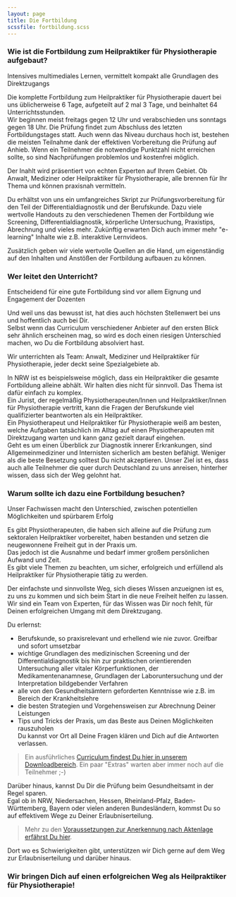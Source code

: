 ```yaml
---
layout: page
title: Die Fortbildung
scssfile: fortbildung.scss
---
```


### Wie ist die Fortbildung zum Heilpraktiker für Physiotherapie aufgebaut?  
Intensives multimediales Lernen, vermittelt kompakt alle Grundlagen des Direktzugangs

Die komplette Fortbildung zum Heilpraktiker für Physiotherapie dauert bei uns üblicherweise 6 Tage, aufgeteilt auf 2 mal 3 Tage, und beinhaltet 64 Unterrichtsstunden.  
Wir beginnen meist freitags gegen 12 Uhr und verabschieden uns sonntags gegen 18 Uhr. 
Die Prüfung findet zum Abschluss des letzten Fortbildungstages statt. 
Auch wenn das Niveau durchaus hoch ist, bestehen die meisten Teilnahme dank der effektiven Vorbereitung die Prüfung auf Anhieb. Wenn ein Teilnehmer die notwendige Punktzahl nicht erreichen sollte, so sind Nachprüfungen problemlos und kostenfrei möglich. 

Der Inahlt wird präsentiert von echten Experten auf Ihrem Gebiet. 
Ob Anwalt, Mediziner oder Heilpraktiker für Physiotherapie, alle brennen für Ihr Thema und können praxisnah vermitteln.

Du erhältst von uns ein umfangreiches Skript zur Prüfungsvorbereitung für den Teil der Differentialdiagnostik und der Berufskunde. 
Dazu viele wertvolle Handouts zu den verschiedenen Themen der Fortbildung wie Screening, Differentialdiagnostik, körperliche Untersuchung, Praxistips, Abrechnung und vieles mehr.
Zukünftig erwarten Dich auch immer mehr "e-learning" Inhalte wie z.B. interaktive Lernvideos.

Zusätzlich geben wir viele wertvolle Quellen an die Hand, um eigenständig auf den Inhalten und Anstößen der Fortbildung aufbauen zu können.
	
### Wer leitet den Unterricht?
Entscheidend für eine gute Fortbildung sind vor allem Eignung und Engagement der Dozenten

Und weil uns das bewusst ist, hat dies auch höchsten Stellenwert bei uns und hoffentlich auch bei Dir.  
Selbst wenn das Curriculum verschiedener Anbieter auf den ersten Blick sehr ähnlich erscheinen mag, so wird es doch einen riesigen Unterschied machen, wo Du die Fortbildung absolviert hast.

Wir unterrichten als Team: Anwalt, Mediziner und Heilpraktiker für Physiotherapie, jeder deckt seine Spezialgebiete ab.

In NRW ist es beispielsweise möglich, dass ein Heilpraktiker die gesamte Fortbildung alleine abhält.
Wir halten dies nicht für sinnvoll. Das Thema ist dafür einfach zu komplex.  
Ein Jurist, der regelmäßig Physiotherapeuten/Innen und Heilpraktiker/Innen für Physiotherapie vertritt, kann die Fragen der Berufskunde viel qualifizierter beantworten als ein Heilpraktiker.  
Ein Physiotherapeut und Heilpraktiker für Physiotherapie weiß am besten, welche Aufgaben tatsächlich im Alltag auf einen Physiotherapeuten mit Direktzugang warten und kann ganz gezielt darauf eingehen.  
Geht es um einen Überblick zur Diagnostik innerer Erkrankungen, sind Allgemeinmediziner und Internisten sicherlich am besten befähigt.
Weniger als die beste Besetzung solltest Du nicht akzeptieren.
Unser Ziel ist es, dass auch alle Teilnehmer die quer durch Deutschland zu uns anreisen, hinterher wissen, dass sich der Weg gelohnt hat.


### Warum sollte ich dazu eine Fortbildung besuchen? 
Unser Fachwissen macht den Unterschied, zwischen potentiellen Möglichkeiten und spürbarem Erfolg

Es gibt Physiotherapeuten, die haben sich alleine auf die Prüfung zum sektoralen Heilpraktiker vorbereitet, haben bestanden und setzen die neugewonnene Freiheit gut in der Praxis um.  
Das jedoch ist die Ausnahme und bedarf immer großem persönlichen Aufwand und Zeit.  
Es gibt viele Themen zu beachten, um sicher, erfolgreich und erfüllend als Heilpraktiker für Physiotherapie tätig zu werden.

Der einfachste und sinnvollste Weg, sich dieses Wissen anzueignen ist es, zu uns zu kommen und sich beim Start in die neue Freiheit helfen zu lassen.
Wir sind ein Team von Experten, für das Wissen was Dir noch fehlt, für Deinen erfolgreichen Umgang mit dem Direktzugang.

Du erlernst:

- Berufskunde, so praxisrelevant und erhellend wie nie zuvor. Greifbar und sofort umsetzbar  
- wichtige Grundlagen des medizinischen Screening und der Differentialdiagnostik bis hin zur praktischen orientierenden Untersuchung aller vitaler Körperfunktionen, der Medikamentenanamnese, Grundlagen der Laboruntersuchung und der Interpretation bildgebender Verfahren  
- alle von den Gesundheitsämtern geforderten Kenntnisse wie z.B. im Bereich der Krankheitslehre  
- die besten Strategien und Vorgehensweisen zur Abrechnung Deiner Leistungen
- Tips und Tricks der Praxis, um das Beste aus Deinen Möglichkeiten rauszuholen  
Du kannst vor Ort all Deine Fragen klären und Dich auf die Antworten verlassen.

> Ein ausführliches [Curriculum findest Du hier in unserem Downloadbereich]({{site.url}}{{site.baseurl}}/downloads/). Ein paar \"Extras\" warten aber immer noch auf die Teilnehmer ;-\)

Darüber hinaus, kannst Du Dir die Prüfung beim Gesundheitsamt in der Regel sparen.  
Egal ob in NRW, Niedersachen, Hessen, Rheinland-Pfalz, Baden-Württemberg, Bayern oder vielen anderen Bundesländern, kommst Du so auf effektivem Wege zu Deiner Erlaubniserteilung.  

 > Mehr zu den [Voraussetzungen zur Anerkennung nach Aktenlage erfährst Du hier]({{site.url}}{{site.baseurl}}/voraussetzungen-und-anerkennung/).

Dort wo es Schwierigkeiten gibt, unterstützen wir Dich gerne auf dem Weg zur Erlaubniserteilung und darüber hinaus.

### Wir bringen Dich auf einen erfolgreichen Weg als Heilpraktiker für Physiotherapie!
	
